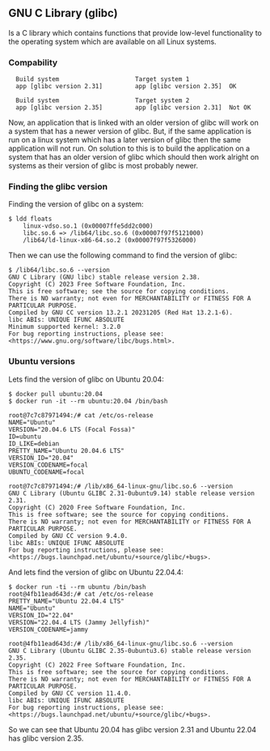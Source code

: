 ## GNU C Library (glibc)
Is a C library which contains functions that provide low-level functionality to
the operating system which are available on all Linux systems.

### Compability
``` 
  Build system                     Target system 1
  app [glibc version 2.31]         app [glibc version 2.35]  OK

  Build system                     Target system 2
  app [glibc version 2.35]         app [glibc version 2.31]  Not OK
```

Now, an application that is linked with an older version of glibc will work on
a system that has a newer version of glibc. But, if the same application is run
on a linux system which has a later version of glibc then the same application
will not run.
On solution to this is to build the application on a system that has an older
version of glibc which should then work alright on systems as their version of
glibc is most probably newer.

### Finding the glibc version
Finding the version of glibc on a system:
```console
$ ldd floats
	linux-vdso.so.1 (0x00007ffe5dd2c000)
	libc.so.6 => /lib64/libc.so.6 (0x00007f97f5121000)
	/lib64/ld-linux-x86-64.so.2 (0x00007f97f5326000)
```
Then we can use the following command to find the version of glibc:
```console
$ /lib64/libc.so.6 --version
GNU C Library (GNU libc) stable release version 2.38.
Copyright (C) 2023 Free Software Foundation, Inc.
This is free software; see the source for copying conditions.
There is NO warranty; not even for MERCHANTABILITY or FITNESS FOR A
PARTICULAR PURPOSE.
Compiled by GNU CC version 13.2.1 20231205 (Red Hat 13.2.1-6).
libc ABIs: UNIQUE IFUNC ABSOLUTE
Minimum supported kernel: 3.2.0
For bug reporting instructions, please see:
<https://www.gnu.org/software/libc/bugs.html>.
```

### Ubuntu versions
Lets find the version of glibc on Ubuntu 20.04:
```console
$ docker pull ubuntu:20.04
$ docker run -it --rm ubuntu:20.04 /bin/bash

root@7c7c87971494:/# cat /etc/os-release 
NAME="Ubuntu"
VERSION="20.04.6 LTS (Focal Fossa)"
ID=ubuntu
ID_LIKE=debian
PRETTY_NAME="Ubuntu 20.04.6 LTS"
VERSION_ID="20.04"
VERSION_CODENAME=focal
UBUNTU_CODENAME=focal

root@7c7c87971494:/# /lib/x86_64-linux-gnu/libc.so.6 --version
GNU C Library (Ubuntu GLIBC 2.31-0ubuntu9.14) stable release version 2.31.
Copyright (C) 2020 Free Software Foundation, Inc.
This is free software; see the source for copying conditions.
There is NO warranty; not even for MERCHANTABILITY or FITNESS FOR A
PARTICULAR PURPOSE.
Compiled by GNU CC version 9.4.0.
libc ABIs: UNIQUE IFUNC ABSOLUTE
For bug reporting instructions, please see:
<https://bugs.launchpad.net/ubuntu/+source/glibc/+bugs>.
```

And lets find the version of glibc on Ubuntu 22.04.4:
```console
$ docker run -ti --rm ubuntu /bin/bash
root@4fb11ead643d:/# cat /etc/os-release 
PRETTY_NAME="Ubuntu 22.04.4 LTS"
NAME="Ubuntu"
VERSION_ID="22.04"
VERSION="22.04.4 LTS (Jammy Jellyfish)"
VERSION_CODENAME=jammy

root@4fb11ead643d:/# /lib/x86_64-linux-gnu/libc.so.6 --version
GNU C Library (Ubuntu GLIBC 2.35-0ubuntu3.6) stable release version 2.35.
Copyright (C) 2022 Free Software Foundation, Inc.
This is free software; see the source for copying conditions.
There is NO warranty; not even for MERCHANTABILITY or FITNESS FOR A
PARTICULAR PURPOSE.
Compiled by GNU CC version 11.4.0.
libc ABIs: UNIQUE IFUNC ABSOLUTE
For bug reporting instructions, please see:
<https://bugs.launchpad.net/ubuntu/+source/glibc/+bugs>.
````
So we can see that Ubuntu 20.04 has glibc version 2.31 and Ubuntu 22.04 has
glibc version 2.35.
